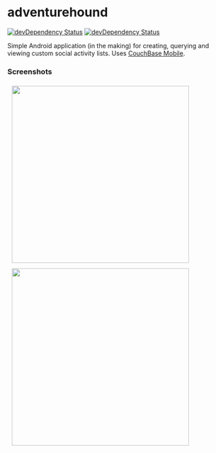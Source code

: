 # adventurehound
<a href="https://david-dm.org/tahcohcat/adventurehound/?type=dev"><img src="https://david-dm.org/tahcohcat/adventurehound.svg" alt="devDependency Status"></a>
<a href="https://david-dm.org/tahcohcat/adventurehound/?type=dev"><img src="https://david-dm.org/tahcohcat/adventurehound/dev-status.svg" alt="devDependency Status"></a>


Simple Android application (in the making) for creating, querying and viewing custom social activity lists. Uses [CouchBase Mobile](https://www.couchbase.com/nosql-databases/couchbase-mobile). 

### Screenshots

<a href="https://postimg.org/image/kpfxopwtx/"><img height="400" src="https://s10.postimg.org/b4wb1u7i1/Screenshot_2017_03_20_14_15_59.png" align="left" hspace="10" vspace="6"></a> <a href="https://postimg.org/image/ysdzp9jg7/"><img height="400" src="https://s23.postimg.org/z55dvg1q3/Screenshot_2017_03_20_14_13_38.png" align="left" hspace="10" vspace="6"></a>
